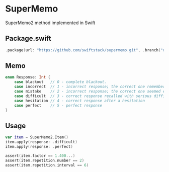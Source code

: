# SuperMemo

SuperMemo2 method implemented in Swift

## Package.swift

```swift
.package(url: "https://github.com/swiftstack/supermemo.git", .branch("dev"))
```

## Memo
```swift
enum Response: Int {
    case blackout   // 0 - complete blackout.
    case incorrect  // 1 - incorrect response; the correct one remembered
    case mistake    // 2 - incorrect response; the correct one seemed easy to recall
    case difficult  // 3 - correct response recalled with serious difficulty
    case hesitation // 4 - correct response after a hesitation
    case perfect    // 5 - perfect response
}
```

## Usage

```swift
var item = SuperMemo2.Item()
item.apply(response: .difficult)
item.apply(response: .perfect)

assert(item.factor == 1.400...)
assert(item.repetition.number == 2)
assert(item.repetition.interval == 6)
```
